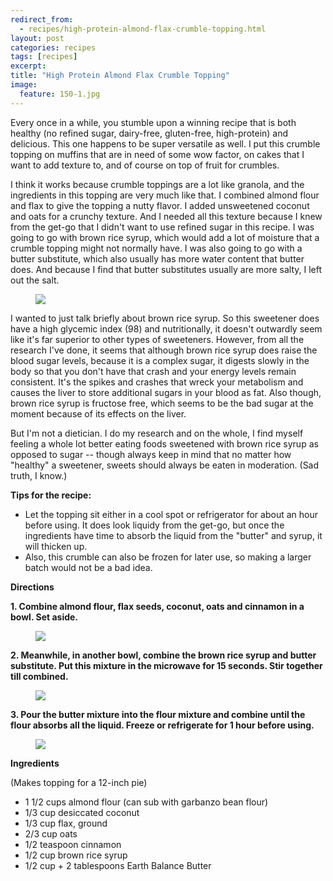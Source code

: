 ```yaml
---
redirect_from: 
  - recipes/high-protein-almond-flax-crumble-topping.html
layout: post
categories: recipes
tags: [recipes]
excerpt: 
title: "High Protein Almond Flax Crumble Topping"
image:
  feature: 150-1.jpg
---
```


Every once in a while, you stumble upon a winning recipe that is both healthy (no refined sugar, dairy-free, gluten-free, high-protein) and delicious.  This one happens to be super versatile as well.  I put this crumble topping on muffins that are in need of some wow factor, on cakes that I want to add texture to, and of course on top of fruit for crumbles.

I think it works because crumble toppings are a lot like granola, and the ingredients in this topping are very much like that.  I combined almond flour and flax to give the topping a nutty flavor.  I added unsweetened coconut and oats for a crunchy texture.  And I needed all this texture because I knew from the get-go that I didn't want to use refined sugar in this recipe.  I was going to go with brown rice syrup, which would add a lot of moisture that a crumble topping might not normally have.  I was also going to go with a butter substitute, which also usually has more water content that butter does.  And because I find that butter substitutes usually are more salty, I left out the salt.

<figure> <img src='/images/150-2.jpg'> </figure>

I wanted to just talk briefly about brown rice syrup.  So this sweetener does have a high glycemic index (98) and nutritionally, it doesn't outwardly seem like it's far superior to other types of sweeteners. However, from all the research I've done, it seems that although brown rice syrup does raise the blood sugar levels, because it is a complex sugar, it digests slowly in the body so that you don't have that crash and your energy levels remain consistent.  It's the spikes and crashes that wreck your metabolism and causes the liver to store additional sugars in your blood as fat.  Also though, brown rice syrup is fructose free, which seems to be the bad sugar at the moment because of its effects on the liver.  

But I'm not a dietician.  I do my research and on the whole, I find myself feeling a whole lot better eating foods sweetened with brown rice syrup as opposed to sugar -- though always keep in mind that no matter how "healthy" a sweetener, sweets should always be eaten in moderation. (Sad truth, I know.)


__Tips for the recipe:__

- Let the topping sit either in a cool spot or refrigerator for about an hour before using.  It does look liquidy from the get-go, but once the ingredients have time to absorb the liquid from the "butter" and syrup, it will thicken up.
- Also, this crumble can also be frozen for later use, so making a larger batch would not be a bad idea.

__Directions__

__1. Combine almond flour, flax seeds, coconut, oats and cinnamon in a bowl.  Set aside.__

<figure> <img src='/images/150-3.jpg'> </figure>

__2. Meanwhile, in another bowl, combine the brown rice syrup and butter substitute.  Put this mixture in the microwave for 15 seconds.  Stir together till combined.__

<figure> <img src='/images/150-4.jpg'> </figure>

__3. Pour the butter mixture into the flour mixture and combine until the flour absorbs all the liquid. Freeze or refrigerate for 1 hour before using.__

<figure> <img src='/images/150-5.jpg'> </figure>

<section class='recipe'>
<p> <strong>Ingredients</strong></p>

<p>(Makes topping for a 12-inch pie)</p>

<ul><li>1 1/2 cups almond flour (can sub with garbanzo bean flour)</li><li>1/3 cup desiccated coconut</li><li>1/3 cup flax, ground</li><li>2/3 cup oats</li><li>1/2 teaspoon cinnamon</li><li>1/2 cup brown rice syrup</li><li>1/2 cup + 2 tablespoons Earth Balance Butter</li></ul></section>